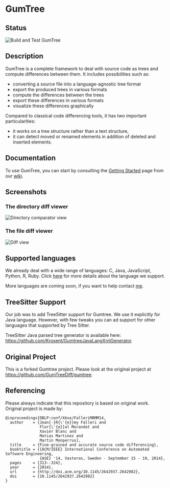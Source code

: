 # GumTree

## Status

![Build and Test GumTree](https://github.com/GumTreeDiff/gumtree/workflows/Build,%20Test%20and%20Deploy%20GumTree/badge.svg?branch=main)

## Description

GumTree is a complete framework to deal with source code as trees and compute differences between them. It includes possibilities such as:
* converting a source file into a language-agnostic tree format
* export the produced trees in various formats
* compute the differences between the trees
* export these differences in various formats
* visualize these differences graphically

Compared to classical code differencing tools, it has two important particularities:
* it works on a tree structure rather than a text structure,
* it can detect moved or renamed elements in addition of deleted and inserted elements.

## Documentation

To use GumTree, you can start by consulting the [Getting Started](https://github.com/GumTreeDiff/gumtree/wiki/Getting-Started) page from our [wiki](https://github.com/GumTreeDiff/gumtree/wiki).

## Screenshots

### The directory diff viewer

![Directory comparator view](https://github.com/GumTreeDiff/gumtree/raw/main/doc/screenshots/screenshot-0.png)

### The file diff viewer

![Diff view](https://github.com/GumTreeDiff/gumtree/raw/main/doc/screenshots/screenshot-1.png)

## Supported languages

We already deal with a wide range of languages: C, Java, JavaScript, Python, R, Ruby. Click [here](https://github.com/GumTreeDiff/gumtree/wiki/Languages) for more details about the language we support.

More languages are coming soon, if you want to help contact [me](http://www.labri.fr/perso/falleri).

## TreeSitter Support
Our job was to add TreeSitter support for Gumtree. We use it explicitly for Java language. 
However, with few tweaks you can ad support for other languages that supported by Tree Sitter. 

TreeSitter Java parsed tree generator is available here: https://github.com/Krosent/GumtreeJavaLangXmlGenerator.

## Original Project
This is a forked Gumtree project. Please look at the original project at https://github.com/GumTreeDiff/gumtree. 

## Referencing
Please always indicate that this repository is based on original work. 
Original project is made by:
```
@inproceedings{DBLP:conf/kbse/FalleriMBMM14,
  author    = {Jean{-}R{\'{e}}my Falleri and
               Flor{\'{e}}al Morandat and
               Xavier Blanc and
               Matias Martinez and
               Martin Monperrus},
  title     = {Fine-grained and accurate source code differencing},
  booktitle = {{ACM/IEEE} International Conference on Automated Software Engineering,
               {ASE} '14, Vasteras, Sweden - September 15 - 19, 2014},
  pages     = {313--324},
  year      = {2014},
  url       = {http://doi.acm.org/10.1145/2642937.2642982},
  doi       = {10.1145/2642937.2642982}
}
```
